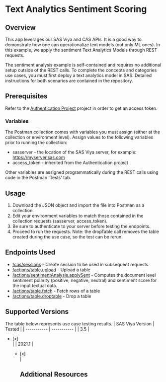 # Text Analytics Sentiment Scoring

## Overview

This app leverages our SAS Viya and CAS APIs. It is a good way to demonstrate how one can operationalize text models (not only ML ones). In this example, we apply the sentiment Text Analytics Models through REST requests.

The sentiment analysis example is self-contained and requires no additional setup outside of the REST calls. To complete the concepts and categories use cases, you must first deploy a text analytics model in SAS. Detailed instructions for both scenarios are contained in the repository.

## Prerequisites
Refer to the [Authentication Project](../authentication) project in order to get an access token.

### Variables

The Postman collection comes with variables you must assign (either at the collection or environment level). Assign values to the following variables prior to running the collection:
- sasserver - the location of the SAS Viya server, for example: https://myserver.sas.com
- access_token - inherited from the Authentication project

Other variables are assigned programmatically during the REST calls using code in the Postman 'Tests' tab.


## Usage

1. Download the JSON object and import the file into Postman as a collection.
2. Edit your environment variables to match those contained in the collection requests (sasserver, access_token).
3. Be sure to authenticate to your server before testing the endpoints.
4. Proceed to run the requests. Note: the dropTable call removes the table created during the use case, so the test can be rerun.

## Endpoints Used

- [/cas/sessions](https://developer.sas.com/apis/cas/rest/current/apidoc.html#Sessions) - Create session to be used in subsequent requests.
- [/actions/table.upload](https://documentation.sas.com/?cdcId=pgmsascdc&cdcVersion=default&docsetId=caspg&docsetTarget=cas-table-upload.htm) - Upload a table
- [/actions/sentimentAnalysis.applySent](https://documentation.sas.com/?cdcId=pgmsascdc&cdcVersion=default&docsetId=casvtapg&docsetTarget=cas-sentimentanalysis-applysent.htm) - Computes the document level sentiment polarity (positive, negative, neutral) and sentiment score for the input textual data.
- [/actions/table.fetch](https://documentation.sas.com/?cdcId=pgmsascdc&cdcVersion=default&docsetId=caspg&docsetTarget=cas-table-fetch.htm) - Fetch rows of a table
- [/actions/table.droptable](https://documentation.sas.com/?cdcId=pgmsascdc&cdcVersion=default&docsetId=caspg&docsetTarget=cas-table-droptable.htm) - Drop a table


## Supported Versions

The table below represents use case testing results. 
| SAS Viya Version | Tested |
| ----------- | ----------- |
| 3.5 | <ul><li>[x] </li> |
| 2021.1 | <ul><li>[x] </li> |

## Additional Resources
